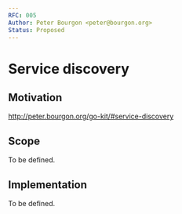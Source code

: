 ```yaml
---
RFC: 005
Author: Peter Bourgon <peter@bourgon.org>
Status: Proposed
---
```


# Service discovery

## Motivation

http://peter.bourgon.org/go-kit/#service-discovery

## Scope

To be defined.

## Implementation

To be defined.